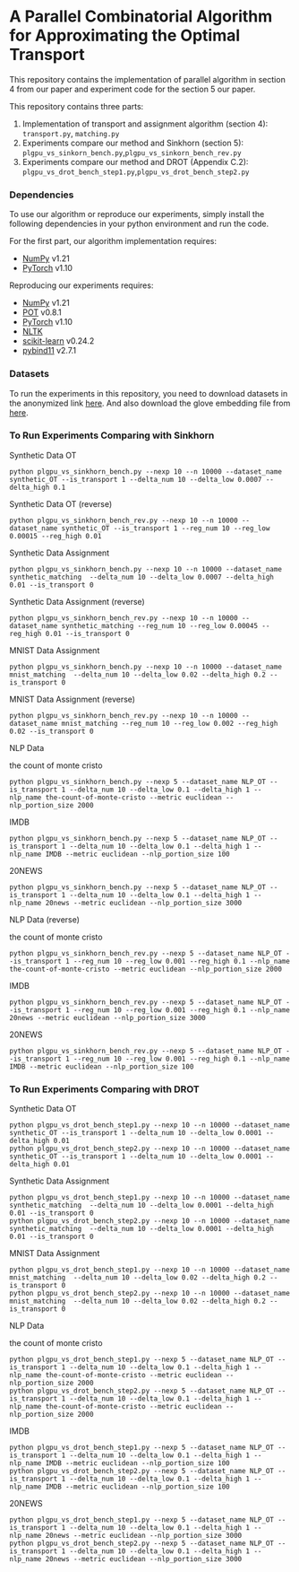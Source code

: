 # A Parallel Combinatorial Algorithm for Approximating the Optimal Transport

This repository contains the implementation of parallel algorithm in section 4 from our paper and experiment code for the section 5 our paper.

This repository contains three parts: 

1. Implementation of transport and assignment algorithm (section 4): `transport.py`, `matching.py`
2. Experiments compare our method and Sinkhorn (section 5): `plgpu_vs_sinkorn_bench.py`,`plgpu_vs_sinkorn_bench_rev.py`
3. Experiments compare our method and DROT (Appendix C.2): `plgpu_vs_drot_bench_step1.py`,`plgpu_vs_drot_bench_step2.py`

### Dependencies

To use our algorithm or reproduce our experiments, simply install the following dependencies in your python environment and run the code.

For the first part, our algorithm implementation requires:

- [NumPy](https://numpy.org/install/) v1.21 
- [PyTorch](https://pytorch.org/) v1.10

Reproducing our experiments requires:

- [NumPy](https://numpy.org/install/) v1.21
- [POT](https://pythonot.github.io/) v0.8.1
- [PyTorch](https://pytorch.org/) v1.10
- [NLTK](https://github.com/nltk/nltk)
- [scikit-learn](https://scikit-learn.org/stable/install.html) v0.24.2
- [pybind11](https://pybind11.readthedocs.io/en/stable/installing.html) v2.7.1

### Datasets

To run the experiments in this repository, you need to download datasets in the anonymized link [here](https://osf.io/njvcb/?view_only=912f7fffa9564926b15988d2ea3c1bdd). 
And also download the glove embedding file from [here](https://nlp.stanford.edu/projects/glove/).

### To Run Experiments Comparing with Sinkhorn
Synthetic Data OT

    python plgpu_vs_sinkhorn_bench.py --nexp 10 --n 10000 --dataset_name synthetic_OT --is_transport 1 --delta_num 10 --delta_low 0.0007 --delta_high 0.1

Synthetic Data OT (reverse)

    python plgpu_vs_sinkhorn_bench_rev.py --nexp 10 --n 10000 --dataset_name synthetic_OT --is_transport 1 --reg_num 10 --reg_low 0.00015 --reg_high 0.01

Synthetic Data Assignment

    python plgpu_vs_sinkhorn_bench.py --nexp 10 --n 10000 --dataset_name synthetic_matching  --delta_num 10 --delta_low 0.0007 --delta_high 0.01 --is_transport 0

Synthetic Data Assignment (reverse)

    python plgpu_vs_sinkhorn_bench_rev.py --nexp 10 --n 10000 --dataset_name synthetic_matching --reg_num 10 --reg_low 0.00045 --reg_high 0.01 --is_transport 0

MNIST Data Assignment

    python plgpu_vs_sinkhorn_bench.py --nexp 10 --n 10000 --dataset_name mnist_matching  --delta_num 10 --delta_low 0.02 --delta_high 0.2 --is_transport 0

MNIST Data Assignment (reverse)

    python plgpu_vs_sinkhorn_bench_rev.py --nexp 10 --n 10000 --dataset_name mnist_matching --reg_num 10 --reg_low 0.002 --reg_high 0.02 --is_transport 0

NLP Data 

the count of monte cristo

    python plgpu_vs_sinkhorn_bench.py --nexp 5 --dataset_name NLP_OT --is_transport 1 --delta_num 10 --delta_low 0.1 --delta_high 1 --nlp_name the-count-of-monte-cristo --metric euclidean --nlp_portion_size 2000

IMDB

    python plgpu_vs_sinkhorn_bench.py --nexp 5 --dataset_name NLP_OT --is_transport 1 --delta_num 10 --delta_low 0.1 --delta_high 1 --nlp_name IMDB --metric euclidean --nlp_portion_size 100

20NEWS

    python plgpu_vs_sinkhorn_bench.py --nexp 5 --dataset_name NLP_OT --is_transport 1 --delta_num 10 --delta_low 0.1 --delta_high 1 --nlp_name 20news --metric euclidean --nlp_portion_size 3000

NLP Data (reverse)

the count of monte cristo

    python plgpu_vs_sinkhorn_bench_rev.py --nexp 5 --dataset_name NLP_OT --is_transport 1 --reg_num 10 --reg_low 0.001 --reg_high 0.1 --nlp_name the-count-of-monte-cristo --metric euclidean --nlp_portion_size 2000

IMDB

    python plgpu_vs_sinkhorn_bench_rev.py --nexp 5 --dataset_name NLP_OT --is_transport 1 --reg_num 10 --reg_low 0.001 --reg_high 0.1 --nlp_name 20news --metric euclidean --nlp_portion_size 3000

20NEWS

    python plgpu_vs_sinkhorn_bench_rev.py --nexp 5 --dataset_name NLP_OT --is_transport 1 --reg_num 10 --reg_low 0.001 --reg_high 0.1 --nlp_name IMDB --metric euclidean --nlp_portion_size 100

### To Run Experiments Comparing with DROT

Synthetic Data OT

    python plgpu_vs_drot_bench_step1.py --nexp 10 --n 10000 --dataset_name synthetic_OT --is_transport 1 --delta_num 10 --delta_low 0.0001 --delta_high 0.01
    python plgpu_vs_drot_bench_step2.py --nexp 10 --n 10000 --dataset_name synthetic_OT --is_transport 1 --delta_num 10 --delta_low 0.0001 --delta_high 0.01

Synthetic Data Assignment

    python plgpu_vs_drot_bench_step1.py --nexp 10 --n 10000 --dataset_name synthetic_matching  --delta_num 10 --delta_low 0.0001 --delta_high 0.01 --is_transport 0
    python plgpu_vs_drot_bench_step2.py --nexp 10 --n 10000 --dataset_name synthetic_matching  --delta_num 10 --delta_low 0.0001 --delta_high 0.01 --is_transport 0

MNIST Data Assignment

    python plgpu_vs_drot_bench_step1.py --nexp 10 --n 10000 --dataset_name mnist_matching  --delta_num 10 --delta_low 0.02 --delta_high 0.2 --is_transport 0
    python plgpu_vs_drot_bench_step2.py --nexp 10 --n 10000 --dataset_name mnist_matching  --delta_num 10 --delta_low 0.02 --delta_high 0.2 --is_transport 0

NLP Data

the count of monte cristo

    python plgpu_vs_drot_bench_step1.py --nexp 5 --dataset_name NLP_OT --is_transport 1 --delta_num 10 --delta_low 0.1 --delta_high 1 --nlp_name the-count-of-monte-cristo --metric euclidean --nlp_portion_size 2000
    python plgpu_vs_drot_bench_step2.py --nexp 5 --dataset_name NLP_OT --is_transport 1 --delta_num 10 --delta_low 0.1 --delta_high 1 --nlp_name the-count-of-monte-cristo --metric euclidean --nlp_portion_size 2000

IMDB

    python plgpu_vs_drot_bench_step1.py --nexp 5 --dataset_name NLP_OT --is_transport 1 --delta_num 10 --delta_low 0.1 --delta_high 1 --nlp_name IMDB --metric euclidean --nlp_portion_size 100
    python plgpu_vs_drot_bench_step2.py --nexp 5 --dataset_name NLP_OT --is_transport 1 --delta_num 10 --delta_low 0.1 --delta_high 1 --nlp_name IMDB --metric euclidean --nlp_portion_size 100

20NEWS

    python plgpu_vs_drot_bench_step1.py --nexp 5 --dataset_name NLP_OT --is_transport 1 --delta_num 10 --delta_low 0.1 --delta_high 1 --nlp_name 20news --metric euclidean --nlp_portion_size 3000
    python plgpu_vs_drot_bench_step2.py --nexp 5 --dataset_name NLP_OT --is_transport 1 --delta_num 10 --delta_low 0.1 --delta_high 1 --nlp_name 20news --metric euclidean --nlp_portion_size 3000